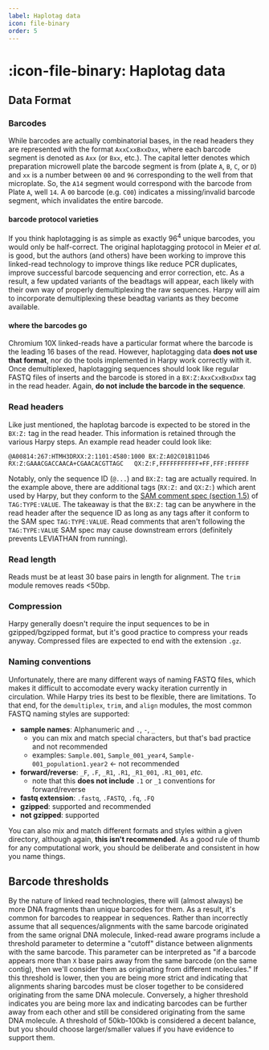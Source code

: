 ```yaml
---
label: Haplotag data
icon: file-binary
order: 5
---
```

# :icon-file-binary: Haplotag data

## Data Format
### Barcodes
While barcodes are actually combinatorial bases, in the read headers they are represented
with the format `AxxCxxBxxDxx`, where each barcode segment is denoted as `Axx` (or `Bxx`, etc.).
The capital letter denotes which preparation microwell plate the barcode segment is from (plate `A`, `B`, `C`, or `D`) 
and `xx` is a number between `00` and `96` corresponding to the well from that microplate.
So, the `A14` segment would correspond with the barcode from Plate `A`, well `14`.
A `00` barcode (e.g. `C00`) indicates a missing/invalid barcode segment, which invalidates the entire barcode.

#### barcode protocol varieties
If you think haplotagging is as simple as exactly $96^4$ unique barcodes, you would only be half-correct. The original haplotagging
protocol in Meier *et al.* is good, but the authors (and others) have been working to improve this linked-read technology to improve
things like reduce PCR duplicates, improve successful barcode sequencing and error correction, etc. As a result, a few updated variants
of the beadtags will appear, each likely with their own way of properly demultiplexing the raw sequences. Harpy will aim to incorporate
demultiplexing these beadtag variants as they become available.

#### where the barcodes go
Chromium 10X linked-reads have a particular format where the barcode is the leading 16 bases 
of the read. However, haplotagging data **does not use that format**, nor do the tools 
implemented in Harpy work correctly with it. Once demultiplexed, haplotagging sequences should look 
like regular FASTQ files of inserts and the barcode is stored in a `BX:Z:AxxCxxBxxDxx` tag 
in the read header. Again, **do not include the barcode in the sequence**.

### Read headers
Like just mentioned, the haplotag barcode is expected to be stored in the `BX:Z:` tag in the 
read header. This information is retained through the various Harpy
steps. An example read header could look like:
``` example valid read header
@A00814:267:HTMH3DRXX:2:1101:4580:1000 BX:Z:A02C01B11D46        RX:Z:GAAACGACCAACA+CGAACACGTTAGC   QX:Z:F,FFFFFFFFFFF+FF,FFF:FFFFFF
```
Notably, only the sequence ID (`@...`) and `BX:Z:` tag are actually required. In the example 
above, there are additional tags (`RX:Z:` and `QX:Z:`) which arent used by Harpy, but they 
conform to the [SAM comment spec (section 1.5)](https://samtools.github.io/hts-specs/SAMv1.pdf) 
of `TAG:TYPE:VALUE`. The takeaway is that the `BX:Z:` tag can be anywhere in the read header 
after the sequence ID as long as any tags after it conform to the SAM spec `TAG:TYPE:VALUE`. Read comments that aren't following the `TAG:TYPE:VALUE` SAM spec may cause downstream errors (definitely prevents LEVIATHAN from running).  

### Read length
Reads must be at least 30 base pairs in length for alignment. The `trim` module removes reads <50bp.

### Compression
Harpy generally doesn't require the input sequences to be in gzipped/bgzipped format, but it's good practice to compress your reads anyway.
Compressed files are expected to end with the extension `.gz`.

### Naming conventions
Unfortunately, there are many different ways of naming FASTQ files, which makes it 
difficult to accomodate every wacky iteration currently in circulation.
While Harpy tries its best to be flexible, there are limitations. 
To that end, for the `demultiplex`, `trim`, and `align` modules, the 
most common FASTQ naming styles are supported:
- **sample names**: Alphanumeric and `.`, `-`, `_`
    - you can mix and match special characters, but that's bad practice and not recommended
    - examples: `Sample.001`, `Sample_001_year4`, `Sample-001_population1.year2` <- not recommended
- **forward/reverse**: `_F`, `.F`, `_R1`, `.R1`, `_R1_001`, `.R1_001`, *etc.*
    - note that this **does not include** `.1` or `_1` conventions for forward/reverse
- **fastq extension**: `.fastq`, `.FASTQ`, `.fq`, `.FQ`
- **gzipped**: supported and recommended
- **not gzipped**: supported

You can also mix and match different formats and styles within a given directory, although again, **this isn't recommended**.
As a good rule of thumb for any computational work, you should be deliberate and consistent in how you name things.

## Barcode thresholds
By the nature of linked read technologies, there will (almost always) be more DNA fragments than unique barcodes for them. As a result,
it's common for barcodes to reappear in sequences. Rather than incorrectly assume that all sequences/alignments with the same barcode
originated from the same orignal DNA molecule, linked-read aware programs include a threshold parameter to determine a "cutoff" distance
between alignments with the same barcode. This parameter can be interpreted as "if a barcode appears more than `X` base pairs away from the
same barcode (on the same contig), then we'll consider them as originating from different molecules." If this threshold is lower, then
you are being more strict and indicating that alignments sharing barcodes must be closer together to be considered originating from the same
DNA molecule. Conversely, a higher threshold indicates you are being more lax and indicating barcodes can be further away from each other
and still be considered originating from the same DNA molecule. A threshold of 50kb-100kb is considered a decent balance, but you should choose
larger/smaller values if you have evidence to support them. 